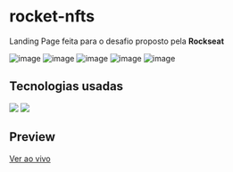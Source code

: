 # rocket-nfts
Landing Page feita para o desafio proposto pela **Rockseat**

![image](https://user-images.githubusercontent.com/88737351/157126964-0616aada-dacd-44d7-994d-5a23f3b153b9.png)
![image](https://user-images.githubusercontent.com/88737351/157127082-8c68b0cc-f4d4-48c5-ae02-04aaa9491100.png)
![image](https://user-images.githubusercontent.com/88737351/157127161-a286bfb6-085d-41ff-8db8-ebe9d1e1c979.png)
![image](https://user-images.githubusercontent.com/88737351/157127215-b9d4f024-10aa-4617-994c-bfe9cc1b8f40.png)
![image](https://user-images.githubusercontent.com/88737351/157127289-73ca6c1f-f00c-4b77-b947-b632a76d93eb.png)

## Tecnologias usadas
<img src="https://img.shields.io/badge/HTML5-E34F26?style=for-the-badge&logo=html5&logoColor=white">
<img src="https://img.shields.io/badge/CSS3-1572B6?style=for-the-badge&logo=css3&logoColor=white">

## Preview

<a href="https://caiquedebrito.github.io/rocket-nfts/" target="_blank">Ver ao vivo</a>
